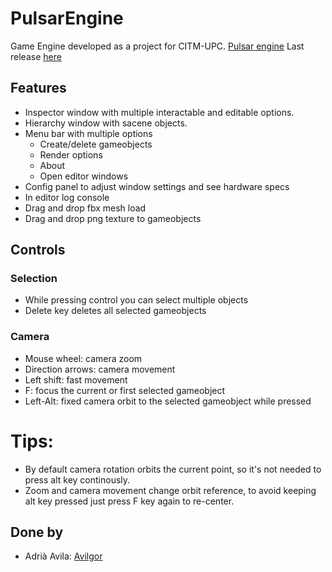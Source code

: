 # PulsarEngine
Game Engine developed as a project for CITM-UPC. 
[Pulsar engine](https://github.com/Avilgor/PulsarEngine)
Last release [here](https://github.com/Avilgor/PulsarEngine/releases)

## Features

* Inspector window with multiple interactable and editable options.
* Hierarchy window with sacene objects.
* Menu bar with multiple options
  * Create/delete gameobjects 
  * Render options
  * About 
  * Open editor windows
* Config panel to adjust window settings and see hardware specs
* In editor log console
* Drag and drop fbx mesh load
* Drag and drop png texture to gameobjects

## Controls

### Selection
* While pressing control you can select multiple objects
* Delete key deletes all selected gameobjects

### Camera
* Mouse wheel: camera zoom
* Direction arrows: camera movement
* Left shift: fast movement
* F: focus the current or first selected gameobject
* Left-Alt: fixed camera orbit to the selected gameobject while pressed

# Tips: 
* By default camera rotation orbits the current point, so it's not needed to press alt key continously.
* Zoom and camera movement change orbit reference, to avoid keeping alt key pressed just press F key again to re-center.

## Done by
* Adrià Avila: [Avilgor](https://github.com/Avilgor)

